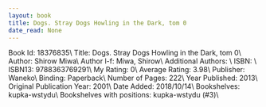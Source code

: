 ```yaml
---
layout: book
title: Dogs. Stray Dogs Howling in the Dark, tom 0
date_read: None
---
```


Book Id: 18376835\ 
Title: Dogs. Stray Dogs Howling in the Dark, tom 0\ 
Author: Shirow Miwa\ 
Author l-f: Miwa, Shirow\ 
Additional Authors: \ 
ISBN: \ 
ISBN13: 9788363769291\ 
My Rating: 0\ 
Average Rating: 3.98\ 
Publisher: Waneko\ 
Binding: Paperback\ 
Number of Pages: 222\ 
Year Published: 2013\ 
Original Publication Year: 2001\ 
Date Added: 2018/10/14\ 
Bookshelves: kupka-wstydu\ 
Bookshelves with positions: kupka-wstydu (#3)\ 

